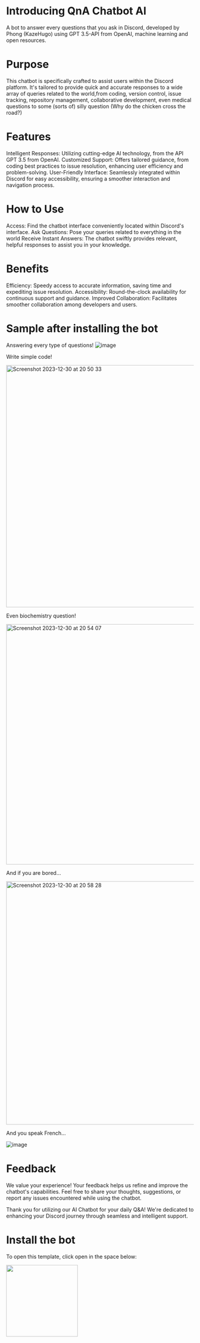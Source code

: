 # Introducing QnA Chatbot AI
A bot to answer every questions that you ask in Discord, developed by Phong (KazeHugo) using GPT 3.5-API from OpenAI, machine learning and open resources.

# Purpose
This chatbot is specifically crafted to assist users within the Discord platform. It's tailored to provide quick and accurate responses to a wide array of queries related to the world,from coding, version control, issue tracking, repository management, collaborative development, even medical questions to some (sorts of) silly question (Why do the chicken cross the road?)

# Features
Intelligent Responses: Utilizing cutting-edge AI technology, from the API GPT 3.5 from OpenAI.
Customized Support: Offers tailored guidance, from coding best practices to issue resolution, enhancing user efficiency and problem-solving.
User-Friendly Interface: Seamlessly integrated within Discord for easy accessibility, ensuring a smoother interaction and navigation process.

# How to Use
Access: Find the chatbot interface conveniently located within Discord's interface.
Ask Questions: Pose your queries related to everything in the world
Receive Instant Answers: The chatbot swiftly provides relevant, helpful responses to assist you in your knowledge.

# Benefits
Efficiency: Speedy access to accurate information, saving time and expediting issue resolution.
Accessibility: Round-the-clock availability for continuous support and guidance.
Improved Collaboration: Facilitates smoother collaboration among developers and users.

# Sample after installing the bot

Answering every type of questions!
![image](https://github.com/kazehugo/chatbot-ai/assets/96301950/aea6449c-7e14-4a2c-971e-4db7de2ff4ad)

Write simple code!

<img width="649" alt="Screenshot 2023-12-30 at 20 50 33" src="https://github.com/kazehugo/chatbot-ai/assets/96301950/f4894b54-93bb-4612-abfc-22e54fe3b6eb">

Even biochemistry question!

<img width="644" alt="Screenshot 2023-12-30 at 20 54 07" src="https://github.com/kazehugo/chatbot-ai/assets/96301950/84e48ede-d8c3-44ef-a307-8b5d949cb565">

And if you are bored...

<img width="652" alt="Screenshot 2023-12-30 at 20 58 28" src="https://github.com/kazehugo/chatbot-ai/assets/96301950/cb3db918-f8d9-4de0-95df-5881f8fe6077">

And you speak French...

![image](https://github.com/kazehugo/chatbot-ai/assets/96301950/26c93d6c-04d7-4b35-96f4-816b61de7b12)

# Feedback
We value your experience! Your feedback helps us refine and improve the chatbot's capabilities. Feel free to share your thoughts, suggestions, or report any issues encountered while using the chatbot.

Thank you for utilizing our AI Chatbot for your daily Q&A! We're dedicated to enhancing your Discord journey through seamless and intelligent support.

# Install the bot
To open this template, click open in the space below:

[<img src="![image]![image](https://github.com/kazehugo/chatbot-ai/assets/96301950/59af88aa-a9c5-45cc-acf7-b09413a0d896)" width="192">](https://github.com/kazehugo/chatbot-ai)
